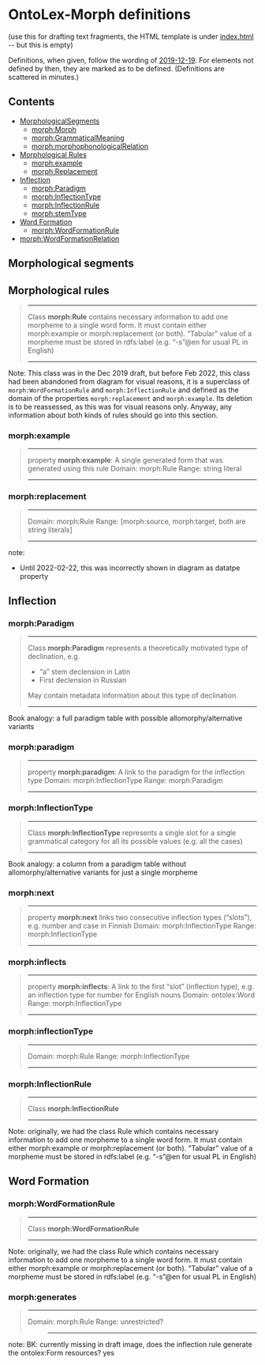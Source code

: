 # OntoLex-Morph definitions

(use this for drafting text fragments, the HTML template is under [index.html](index.html) -- but this is empty)

Definitions, when given, follow the wording of [2019-12-19](https://docs.google.com/document/d/1wybx2_U0EcqmefRRiAABha-cFII6H2rZBtlgTcjLYjg/edit?usp=sharing). For elements not defined by then, they are marked as to be defined. (Definitions are scattered in minutes.)

## Contents

  * [MorphologicalSegments](#morphologicalsegments)
    + [morph:Morph](#morph-morph)
    + [morph:GrammaticalMeaning](#morph-grammaticalmeaning)
    + [morph:morphophonologicalRelation](#morph-morphophonologicalrelation)
  * [Morphological Rules](#morphological-rules)
    + [morph:example](#morph-example)
    + [morph:Replacement](#morph-replacement)
  * [Inflection](#inflection)
    + [morph:Paradigm](#morph-paradigm)
    + [morph:InflectionType](#morph-inflectiontype)
    + [morph:InflectionRule](#morph-inflectionrule)
    + [morph:stemType](#morph-stemtype)
  * [Word Formation](#word-formation)
    + [morph:WordFormationRule](#morph-wordformationrule)
  * [morph:WordFormationRelation](#morph-wordformationrelation)



## Morphological segments

## Morphological rules

> ------
> Class **morph:Rule**  contains necessary information to add one morpheme to a single word form. It must contain either morph:example or morph:replacement (or both). “Tabular” value of a morpheme must be stored in rdfs:label (e.g. “-s”@en for usual PL in English)
>
> -------

Note: This class was in the Dec 2019 draft, but before Feb 2022, this class had been abandoned from diagram for visual reasons, it is a superclass of `morph:WordFormationRule` and `morph:InflectionRule` and defined as the domain of the properties `morph:replacement` and `morph:example`. Its deletion is to be reassessed, as this was for visual reasons only. Anyway, any information about both kinds of rules should go into this section. 

### morph:example

> ----
> property **morph:example**: A single generated form that was generated using this rule
> Domain: morph:Rule
> Range: string literal
>
> ----

### morph:replacement

> ----
> Domain: morph:Rule
> Range: [morph:source, morph:target, both are string literals]
> 
> ----

note: 
- Until 2022-02-22, this was incorrectly shown in diagram as datatpe property

## Inflection

### morph:Paradigm

> --------------------
> Class **morph:Paradigm** represents a theoretically motivated type of declination, e.g.
> -   “a” stem declension in Latin
> -   First declension in Russian
>
> May contain metadata information about this type of declination.
>
> -----------
Book analogy: a full paradigm table with possible allomorphy/alternative variants

### morph:paradigm

>--------
> property **morph:paradigm**: A link to the paradigm for the inflection type
> Domain: morph:InflectionType
> Range: morph:Paradigm
> 
> ---


### morph:InflectionType

> ----------
> Class **morph:InflectionType**  represents a single slot for a single grammatical category for all its possible values (e.g. all the cases)
>
> --------
> 
Book analogy: a column from a paradigm table without allomorphy/alternative variants for just a single morpheme


### morph:next

> ---
> property **morph:next** links two consecutive inflection types (“slots”), e.g. number and case in Finnish
> Domain: morph:InflectionType
> Range: morph:InflectionType
>
>---

### morph:inflects

> ---
> property **morph:inflects**: A link to the first “slot” (inflection type), e.g. an inflection type for number for English nouns
> Domain: ontolex:Word
> Range: morph:InflectionType
>
> ---

### morph:inflectionType

> -----
> Domain: morph:Rule
> Range: morph:InflectionType
>
> -----

### morph:InflectionRule

> ------
> Class **morph:InflectionRule** 
>
> -------

Note: originally, we had the class Rule which contains necessary information to add one morpheme to a single word form. It must contain either morph:example or morph:replacement (or both). “Tabular” value of a morpheme must be stored in rdfs:label (e.g. “-s”@en for usual PL in English)

## Word Formation


### morph:WordFormationRule

> ------
> Class **morph:WordFormationRule** 
>
> -------

Note: originally, we had the class Rule which contains necessary information to add one morpheme to a single word form. It must contain either morph:example or morph:replacement (or both). “Tabular” value of a morpheme must be stored in rdfs:label (e.g. “-s”@en for usual PL in English)


### morph:generates

> ---
> Domain: morph:Rule
> Range: unrestricted?
>
>> ----

note: 
BK: currently missing in draft image, does the inflection rule generate the ontolex:Form resources? yes
